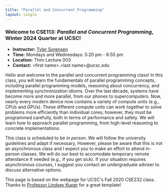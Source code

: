 ```yaml
---
title: "Parallel and Concurrent Programming"
layout: single
---
```



### Welcome to **CSE113:** _Parallel and Concurrent Programming_, Winter 2024 Quarter at UCSC!

- **Instructor:** [Tyler Sorensen](https://users.soe.ucsc.edu/~tsorensen/)
- **Time:** Mondays and Wednesdays: 5:20 pm - 6:55 pm
- **Location:** Thim Lecture 003
- **Contact:** \<first name\>.\<last name\>@ucsc.edu

Hello and welcome to the parallel and concurrent programming class! In this class, you will learn the fundamentals of parallel programming concepts, including parallel programming models, reasoning about concurrency, and implementing synchronization idioms. Over the last decade, systems have become more and more parallel, from our phones to supercomputers. Now, nearly every modern device now contains a variety of compute units (e.g., CPUs and GPUs). These different compute units can work together to solve problems more efficiently than individual cores; however, they must be programmed carefully, both in terms of performance and safety. We will learn how to approach parallel programming, from high-level reasoning to concrete implementations.

This class is scheduled to be _in person_. We will follow the university guidelines and adapt if necessary, However, please be aware that this is not an asynchronous class and I expect you to make an effort to attend in-person classes. We will do our best to accomodate temporary remote attendance if needed (e.g., if you get sick). If your situation requires asynchronous courses, I suggest you contact an undergraduate adviser to discuss alternative options.

This page is based on the webpage for UCSC's Fall 2020 CSE232 class. Thanks to [Professor Lindsey Kuper](https://users.soe.ucsc.edu/~lkuper/) for a great template!
